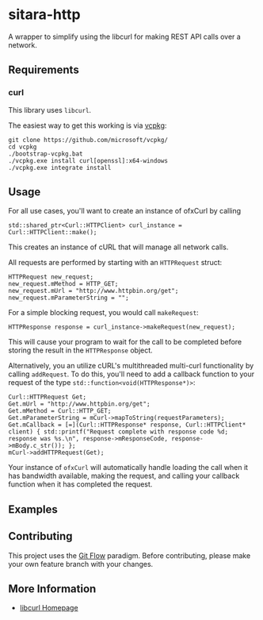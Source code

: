 # sitara-http

A wrapper to simplify using the libcurl for making REST API calls over a network.

## Requirements
### curl
This library uses `libcurl`.

The easiest way to get this working is via [vcpkg](https://github.com/microsoft/vcpkg/):

```
git clone https://github.com/microsoft/vcpkg/
cd vcpkg
./bootstrap-vcpkg.bat
./vcpkg.exe install curl[openssl]:x64-windows
./vcpkg.exe integrate install
```

## Usage
For all use cases, you'll want to create an instance of ofxCurl by calling

```
std::shared_ptr<Curl::HTTPClient> curl_instance = Curl::HTTPClient::make();
```

This creates an instance of cURL that will manage all network calls.

All requests are performed by starting with an `HTTPRequest` struct:

```
HTTPRequest new_request;
new_request.mMethod = HTTP_GET;
new_request.mUrl = "http://www.httpbin.org/get";
new_request.mParameterString = "";
```

For a simple blocking request, you would call `makeRequest`:

```
HTTPResponse response = curl_instance->makeRequest(new_request);
```

This will cause your program to wait for the call to be completed before storing the result in the `HTTPResponse` object.

Alternatively, you an utilize cURL's multithreaded multi-curl functionality by calling `addRequest`.  To do this, you'll need to add a callback function to your request of the type `std::function<void(HTTPResponse*)>`:

```
Curl::HTTPRequest Get;
Get.mUrl = "http://www.httpbin.org/get";
Get.mMethod = Curl::HTTP_GET;
Get.mParameterString = mCurl->mapToString(requestParameters);
Get.mCallback = [=](Curl::HTTPResponse* response, Curl::HTTPClient* client) { std::printf("Request complete with response code %d; response was %s.\n", response->mResponseCode, response->mBody.c_str()); };
mCurl->addHTTPRequest(Get);
```

Your instance of `ofxCurl` will automatically handle loading the call when it has bandwidth available, making the request, and calling your callback function when it has completed the request.


## Examples

## Contributing
This project uses the [Git Flow](http://nvie.com/posts/a-successful-git-branching-model/) paradigm.  Before contributing, please make your own feature branch with your changes.

## More Information
* [libcurl Homepage](https://curl.haxx.se/)
